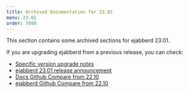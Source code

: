 ```yaml
---
title: Archived Documentation for 23.01
menu: 23.01
order: 7698
---
```


This section contains some archived sections for ejabberd 23.01.

If you are upgrading ejabberd from a previous release, you can check:

* [Specific version upgrade notes](/admin/upgrade/#specific-version-upgrade-notes)
* [ejabberd 23.01 release announcement](https://www.process-one.net/blog/ejabberd-23-01/)
* [Docs Github Compare from 22.10](https://github.com/processone/docs.ejabberd.im/compare/22.10...23.01)
* [ejabberd Github Compare from 22.10](https://github.com/processone/ejabberd/compare/22.10...23.01)

